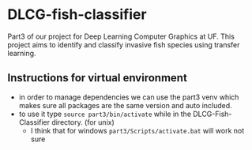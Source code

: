 # DLCG-fish-classifier
Part3 of our project for Deep Learning Computer Graphics at UF. This project aims to identify and classify invasive fish species using transfer learning.

## Instructions for virtual environment
- in order to manage dependencies we can use the part3 venv which makes sure all packages are the same version and auto included.
- to use it type `source part3/bin/activate` while in the DLCG-Fish-Classifier directory. (for unix)
  - I think that for windows `part3/Scripts/activate.bat` will work not sure


